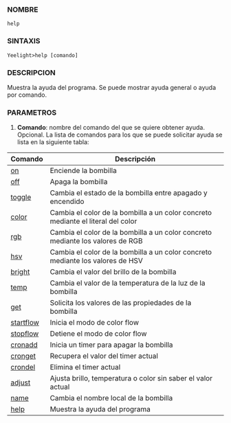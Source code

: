 ### NOMBRE
    help


### SINTAXIS
```shell
Yeelight>help [comando]
```


### DESCRIPCION
Muestra la ayuda del programa. Se puede mostrar ayuda general o ayuda por comando.


### PARAMETROS
1. **Comando**: nombre del comando del que se quiere obtener ayuda. Opcional. La lista de comandos para los que se puede solicitar ayuda se lista en la siguiente tabla:


| Comando   | Descripción                                                                                                           |
|-----------|-----------------------------------------------------------------------------------------------------------------------|
| [on](./utils/help/md/help-on.md)               | Enciende la bombilla                                                             |
| [off](./utils/help/md/help-off.md)             | Apaga la bombilla                                                                |
| [toggle](./utils/help/md/help-toggle.md)       | Cambia el estado de la bombilla entre apagado y encendido                        |
| [color](./utils/help/md/help-color.md)         | Cambia el color de la bombilla a un color concreto mediante el literal del color |
| [rgb](./utils/help/md/help-rgb.md)             | Cambia el color de la bombilla a un color concreto mediante los valores de RGB   |
| [hsv](./utils/help/md/help-hsv.md)             | Cambia el color de la bombilla a un color concreto mediante los valores de HSV   |
| [bright](./utils/help/md/help-bright.md)       | Cambia el valor del brillo de la bombilla                                        |
| [temp](./utils/help/md/help-temp.md)           | Cambia el valor de la temperatura de la luz de la bombilla                       |
| [get](./utils/help/md/help-get.md)             | Solicita los valores de las propiedades de la bombilla                           |
| [startflow](./utils/help/md/help-startflow.md) | Inicia el modo de color flow                                                     |
| [stopflow](./utils/help/md/help-stopflow.md)   | Detiene el modo de color flow                                                    |
| [cronadd](./utils/help/md/help-cronadd.md)     | Inicia un timer para apagar la bombilla                                          |
| [cronget](./utils/help/md/help-cronget.md)     | Recupera el valor del timer actual                                               |
| [crondel](./utils/help/md/help-crondel.md)     | Elimina el timer actual                                                          |
| [adjust](./utils/help/md/help-adjust.md)       | Ajusta brillo, temperatura o color sin saber el valor actual                     |
| [name](./utils/help/md/help-name.md)           | Cambia el nombre local de la bombilla                                            |
| [help](./utils/help/md/help-help.md)           | Muestra la ayuda del programa                                                    |

